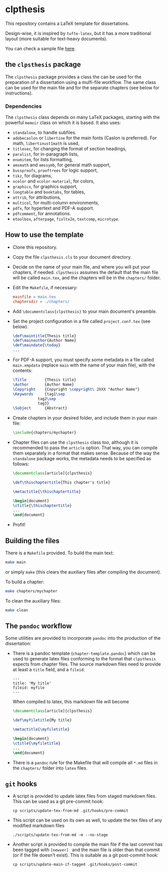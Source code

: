 # clpthesis

This repository contains a LaTeX template for dissertations.

Design-wise, it is inspired by `tufte-latex`, but it has a more traditional
layout (more suitable for text-heavy documents).

You can check a sample file [here](sample.pdf).

## the `clpsthesis` package

The `clpsthesis` package provides a class the can be used for the preparation
of a dissertation using a mulfi-file workflow. The same class can be used for
the main file and for the separate chapters (see below for instructions).

### Dependencies

The `clpsthesis` class depends on many LaTeX packages, starting with the
powerful `memoir` class on which it is based. It also uses:

- `standalone`, to handle subfiles.
- `adobecaslon` or `libertine` for the main fonts (Caslon is preferred). For
  math, `libertinust1math` is used,
- `titlesec`, for changing the format of section headings,
- `paralist`, for in-paragraph lists,
- `enumitem`, for lists formatting,
- `amsmath` and `amssymb`, for general math support,
- `bussproofs`, `prooftrees` for logic support,
- `tikz`, for diagrams,
- `xcolor` and `xcolor-material`, for colors,
- `graphicx`, for graphics support,
- `longtable` and `booktabs`, for tables,
- `attrib`, for attributions,
- `multicol`, for multi-column environments,
- `pdfx`, for hypertext and PDF-A support.
- `pdfcomment`, for annotations.
- `etoolbox`, `afterpage`, `fixltx2e`, `textcomp`, `microtype`.

## How to use the template

- Clone this repository.
- Copy the file `clpsthesis.cls` to your document directory.
- Decide on the name of your main file, and where you will put your chapters,
  if needed. `clpsthesis` assumes the default that the main file will be called
  `main.tex`, and the chapters will be in the `chapters/` folder.
- Edit the `Makefile`, if necessary:

	```Makefile
	mainfile = main.tex
	chaptersdir = ./chapters/
	```

- Add `\documentclass{clpsthesis}` to your main document's preamble.
- Set the project configuration in a file called `project.conf.tex` (see
  below).

	```latex
	\def\maintitle{Thesis title}
	\def\mainauthor{Author Name}
	\def\maindate{\today}
	...
	```

- For PDF-A support, you must specify some metadata in a file called
  `main.xmpdata` (replace `main` with the name of your main file), with the
  contents:

	```latex
	\Title        {Thesis title}
	\Author       {Author Name}
	\Copyright    {Copyright \copyright\ 2XXX "Author Name"}
	\Keywords     {tag1\sep
		       tag2\sep
		       tag3}
	\Subject      {Abstract}
	```

- Create chapters in your desired folder, and include them in your main file:

	```latex
	\include{chapters/mychapter}
	```

- Chapter files can use the `clpsthesis` class too, although it is recommended
  to pass the `article` option. That way, you can compile them separately in a
  format that makes sense. Because of the way the `standalone` package works,
  the metadata needs to be specified as follows:

	```latex
	\documentclass[article]{clpsthesis}

	\def\thischaptertitle{This chapter's title}

	\metactitle{\thischaptertitle}

	\begin{document}
	\ctitle{\thischaptertitle}
	...
	\end{document}
	```

- Profit!

## Building the files

There is a `Makefile` provided. To build the main text:

```sh
make main
```

or simply `make` (this clears the auxiliary files after compiling the
document).

To build a chapter:

```sh
make chapters/mychapter
```

To clean the auxiliary files:

```sh
make clean
```

## The `pandoc` workflow

Some utilities are provided to incorporate `pandoc` into the production of the
dissertation:

- There is a pandoc template (`chapter-template.pandoc`) which can be used to generate latex files
  conforming to the format that `clpsthesis` expects from chapter files. The
  source markdown files need to provide at least a `title` field, and a
  `fileid`:

	```
	---
	title: 'My title'
	fileid: myfile
	---
	```

	When compiled to latex, this markdown file will become

	```latex
	\documentclass[article]{clpsthesis}

	\def\myfiletitle{My title}

	\metactitle{\myfiletitle}

	\begin{document}
	\ctitle{\myfiletitle}
	...
	\end{document}
	```

- There is a `pandoc` rule for the Makefile that will compile all `*.md` files
  in the `chapters/` folder into `latex` files.

## `git` hooks

- A script is provided to update latex files from staged markdown files. This
  can be used as a git pre-commit hook:

	```
	cp scripts/update-tex-from-md .git/hooks/pre-commit
	```

- This script can be used on its own as well, to update the tex files of any
  modified markdown files

	```
	./scripts/update-tex-from-md -m --no-stage
	```

- Another script is provided to compile the main file if the last commit has
  been tagged with `[newver] ` and the main file is older than that commit (or
  if the file doesn't exist). This is suitable as a git post-commit hook:


	```
	cp scripts/update-main-if-tagged .git/hooks/post-commit
	```
